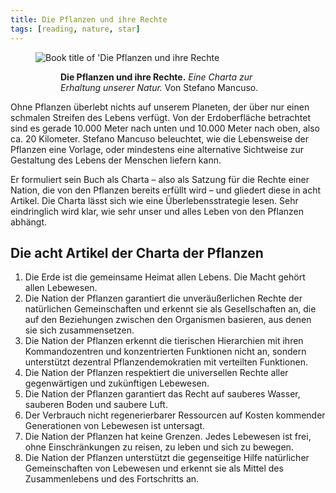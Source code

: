```yaml
---
title: Die Pflanzen und ihre Rechte
tags: [reading, nature, star]
---
```

<figure class="rg:split">
<img src="/img/journal/die-pflanzen-und-ihre-rechte.jpg" alt="Book title of 'Die Pflanzen und ihre Rechte">
<figure><strong>Die Pflanzen und ihre Rechte.</strong><em> Eine Charta zur Erhaltung unserer Natur.</em> Von Stefano Mancuso.</figure>
</figure>

Ohne Pflanzen überlebt nichts auf unserem Planeten, der über nur einen schmalen Streifen des Lebens verfügt. Von der Erdoberfläche betrachtet sind es gerade 10.000 Meter nach unten und 10.000 Meter nach oben, also ca. 20 Kilometer. Stefano Mancuso beleuchtet, wie die Lebensweise der Pflanzen eine Vorlage, oder mindestens eine alternative Sichtweise zur Gestaltung des Lebens der Menschen liefern kann. 

Er formuliert sein Buch als Charta – also als Satzung für die Rechte einer Nation, die von den Pflanzen bereits erfüllt wird – und gliedert diese in acht Artikel. Die Charta lässt sich wie eine Überlebensstrategie lesen. Sehr eindringlich wird klar, wie sehr unser und alles Leben von den Pflanzen abhängt.

## Die acht Artikel der Charta der Pflanzen

1. Die Erde ist die gemeinsame Heimat allen Lebens. Die Macht gehört allen Lebewesen.
2. Die Nation der Pflanzen garantiert die unveräußerlichen Rechte der natürlichen Gemeinschaften und erkennt sie als Gesellschaften an, die auf den Beziehungen zwischen den Organismen basieren, aus denen sie sich zusammensetzen.
3. Die Nation der Pflanzen erkennt die tierischen Hierarchien mit ihren Kommandozentren und konzentrierten Funktionen nicht an, sondern unterstützt dezentral Pflanzendemokratien mit verteilten Funktionen.
4. Die Nation der Pflanzen respektiert die universellen Rechte aller gegenwärtigen und zukünftigen Lebewesen.
5. Die Nation der Pflanzen garantiert das Recht auf sauberes Wasser, sauberen Boden und saubere Luft.
6. Der Verbrauch nicht regenerierbarer Ressourcen auf Kosten kommender Generationen von Lebewesen ist untersagt.
7. Die Nation der Pflanzen hat keine Grenzen. Jedes Lebewesen ist frei, ohne Einschränkungen zu reisen, zu leben und sich zu bewegen.
8. Die Nation der Pflanzen unterstützt die gegenseitige Hilfe natürlicher Gemeinschaften von Lebewesen und erkennt sie als Mittel des Zusammenlebens und des Fortschritts an.


